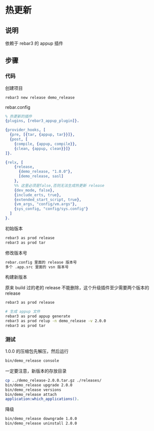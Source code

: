 # 热更新

## 说明

依赖于 rebar3 的 appup 插件

## 步骤

### 代码

创建项目

```sh
rebar3 new release demo_release
```

rebar.config

```erlang
% 热更新的插件
{plugins, [rebar3_appup_plugin]}.

{provider_hooks, [
  {pre, [{tar, {appup, tar}}]},
  {post, [
    {compile, {appup, compile}},
    {clean, {appup, clean}}]}
]}.

{relx, [
    {release,
      {demo_release, "1.0.0"},
      [demo_release, sasl]
    },
    %% 这里必须是false,否则无法生成热更新 release
    {dev_mode, false},
    {include_erts, true},
    {extended_start_script, true},
    {vm_args, "config/vm.args"},
    {sys_config, "config/sys.config"}
  ]
}.
```

初始版本

```sh
rebar3 as prod release
rebar3 as prod tar
```

修改版本号

```sh
rebar.config 里面的 release 版本号
多个 .app.src 里面的 vsn 版本号
```

构建新版本

原来 build 过的老的 release 不能删除，这个升级插件至少需要两个版本的 release

```sh
rebar3 as prod release

# 生成 appup 文件
rebar3 as prod appup generate
rebar3 as prod relup -n demo_release -v 2.0.0
rebar3 as prod tar
```

### 测试

1.0.0 的压缩包先解压，然后运行

```sh
bin/demo_release console
```

一定要注意，新版本的存放目录

```sh
cp ../demo_release-2.0.0.tar.gz ./releases/
bin/demo_release upgrade 2.0.0
bin/demo_release versions
bin/demo_release attach
application:which_applications().
```

降级

```sh
bin/demo_release downgrade 1.0.0
bin/demo_release uninstall 2.0.0
```
